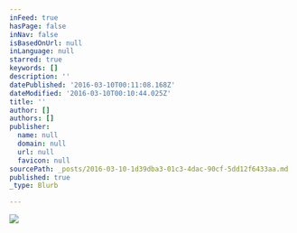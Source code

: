 ```yaml
---
inFeed: true
hasPage: false
inNav: false
isBasedOnUrl: null
inLanguage: null
starred: true
keywords: []
description: ''
datePublished: '2016-03-10T00:11:08.168Z'
dateModified: '2016-03-10T00:10:44.025Z'
title: ''
author: []
authors: []
publisher:
  name: null
  domain: null
  url: null
  favicon: null
sourcePath: _posts/2016-03-10-1d39dba3-01c3-4dac-90cf-5dd12f6433aa.md
published: true
_type: Blurb

---
```

![](https://the-grid-user-content.s3-us-west-2.amazonaws.com/b2fb276e-aa56-4239-b5f5-9bbe77be209f.png)